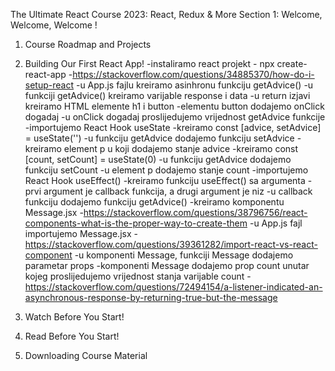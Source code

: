 The Ultimate React Course 2023: React, Redux & More
Section 1: Welcome, Welcome, Welcome !


1. Course Roadmap and Projects

2. Building Our First React App!
-instaliramo react projekt - npx create-react-app
-https://stackoverflow.com/questions/34885370/how-do-i-setup-react
-u App.js fajlu kreiramo asinhronu funkciju getAdvice()
-u funkciji getAdvice() kreiramo varijable response i data
-u return izjavi kreiramo HTML elemente h1 i button
-elementu button dodajemo onClick dogadaj
-u onClick dogadaj proslijedujemo vrijednost getAdvice funkcije
-importujemo React Hook useState
-kreiramo const [advice, setAdvice] = useState('')
-u funkciju getAdvice dodajemo funkciju setAdvice
-kreiramo element p u koji dodajemo stanje advice
-kreiramo const [count, setCount] = useState(0)
-u funkciju getAdvice dodajemo funkciju setCount 
-u element p dodajemo stanje count
-importujemo React Hook useEffect()
-kreiramo funkciju useEffect() sa argumenta
-prvi argument je callback funkcija, a drugi argument je niz
-u callback funkciju dodajemo funkciju getAdvice()
-kreiramo komponentu Message.jsx
-https://stackoverflow.com/questions/38796756/react-components-what-is-the-proper-way-to-create-them
-u App.js fajl importujemo Message.jsx
-https://stackoverflow.com/questions/39361282/import-react-vs-react-component
-u komponenti Message, funkciji Message dodajemo parametar props
-komponenti Message dodajemo prop count unutar kojeg proslijedujemo vrijednost stanja varijable count
-https://stackoverflow.com/questions/72494154/a-listener-indicated-an-asynchronous-response-by-returning-true-but-the-message

3. Watch Before You Start!

4. Read Before You Start!

5. Downloading Course Material